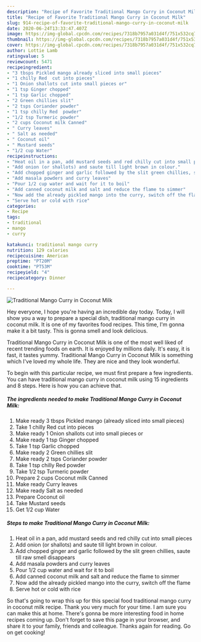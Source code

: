 ```yaml
---
description: "Recipe of Favorite Traditional Mango Curry in Coconut Milk"
title: "Recipe of Favorite Traditional Mango Curry in Coconut Milk"
slug: 914-recipe-of-favorite-traditional-mango-curry-in-coconut-milk
date: 2020-06-24T13:33:47.407Z
image: https://img-global.cpcdn.com/recipes/7318b7957a031d4f/751x532cq70/traditional-mango-curry-in-coconut-milk-recipe-main-photo.jpg
thumbnail: https://img-global.cpcdn.com/recipes/7318b7957a031d4f/751x532cq70/traditional-mango-curry-in-coconut-milk-recipe-main-photo.jpg
cover: https://img-global.cpcdn.com/recipes/7318b7957a031d4f/751x532cq70/traditional-mango-curry-in-coconut-milk-recipe-main-photo.jpg
author: Lottie Lamb
ratingvalue: 5
reviewcount: 5471
recipeingredient:
- "3 tbsps Pickled mango already sliced into small pieces"
- "1 chilly Red  cut into pieces"
- "1 Onion shallots cut into small pieces or"
- "1 tsp Ginger chopped"
- "1 tsp Garlic chopped"
- "2 Green chillies slit"
- "2 tsps Coriander powder"
- "1 tsp chilly Red  powder"
- "1/2 tsp Turmeric powder"
- "2 cups Coconut milk Canned"
- " Curry leaves"
- " Salt as needed"
- " Coconut oil"
- " Mustard seeds"
- "1/2 cup Water"
recipeinstructions:
- "Heat oil in a pan, add mustard seeds and red chilly cut into small pieces"
- "Add onion (or shallots) and saute till light brown in colour."
- "Add chopped ginger and garlic followed by the slit green chillies, saute till raw smell disappears"
- "Add masala powders and curry leaves"
- "Pour 1/2 cup water and wait for it to boil"
- "Add canned coconut milk and salt and reduce the flame to simmer"
- "Now add the already pickled mango into the curry, switch off the flame"
- "Serve hot or cold with rice"
categories:
- Recipe
tags:
- traditional
- mango
- curry

katakunci: traditional mango curry 
nutrition: 129 calories
recipecuisine: American
preptime: "PT20M"
cooktime: "PT53M"
recipeyield: "4"
recipecategory: Dinner

---
```



![Traditional Mango Curry in Coconut Milk](https://img-global.cpcdn.com/recipes/7318b7957a031d4f/751x532cq70/traditional-mango-curry-in-coconut-milk-recipe-main-photo.jpg)

Hey everyone, I hope you're having an incredible day today. Today, I will show you a way to prepare a special dish, traditional mango curry in coconut milk. It is one of my favorites food recipes. This time, I'm gonna make it a bit tasty. This is gonna smell and look delicious.

Traditional Mango Curry in Coconut Milk is one of the most well liked of recent trending foods on earth. It is enjoyed by millions daily. It's easy, it is fast, it tastes yummy. Traditional Mango Curry in Coconut Milk is something which I've loved my whole life. They are nice and they look wonderful.




To begin with this particular recipe, we must first prepare a few ingredients. You can have traditional mango curry in coconut milk using 15 ingredients and 8 steps. Here is how you can achieve that.

<!--inarticleads1-->

##### The ingredients needed to make Traditional Mango Curry in Coconut Milk:

1. Make ready 3 tbsps Pickled mango (already sliced into small pieces)
1. Take 1 chilly Red  cut into pieces
1. Make ready 1 Onion shallots cut into small pieces or
1. Make ready 1 tsp Ginger chopped
1. Take 1 tsp Garlic chopped
1. Make ready 2 Green chillies slit
1. Make ready 2 tsps Coriander powder
1. Take 1 tsp chilly Red  powder
1. Take 1/2 tsp Turmeric powder
1. Prepare 2 cups Coconut milk Canned
1. Make ready  Curry leaves
1. Make ready  Salt as needed
1. Prepare  Coconut oil
1. Take  Mustard seeds
1. Get 1/2 cup Water




<!--inarticleads2-->

##### Steps to make Traditional Mango Curry in Coconut Milk:

1. Heat oil in a pan, add mustard seeds and red chilly cut into small pieces
1. Add onion (or shallots) and saute till light brown in colour.
1. Add chopped ginger and garlic followed by the slit green chillies, saute till raw smell disappears
1. Add masala powders and curry leaves
1. Pour 1/2 cup water and wait for it to boil
1. Add canned coconut milk and salt and reduce the flame to simmer
1. Now add the already pickled mango into the curry, switch off the flame
1. Serve hot or cold with rice




So that's going to wrap this up for this special food traditional mango curry in coconut milk recipe. Thank you very much for your time. I am sure you can make this at home. There's gonna be more interesting food in home recipes coming up. Don't forget to save this page in your browser, and share it to your family, friends and colleague. Thanks again for reading. Go on get cooking!
